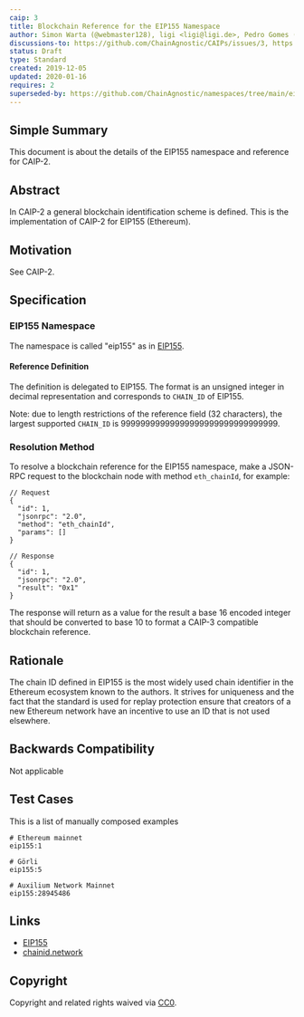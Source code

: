```yaml
---
caip: 3
title: Blockchain Reference for the EIP155 Namespace
author: Simon Warta (@webmaster128), ligi <ligi@ligi.de>, Pedro Gomes (@pedrouid)
discussions-to: https://github.com/ChainAgnostic/CAIPs/issues/3, https://github.com/ChainAgnostic/CAIPs/pull/1
status: Draft
type: Standard
created: 2019-12-05
updated: 2020-01-16
requires: 2
superseded-by: https://github.com/ChainAgnostic/namespaces/tree/main/eip155
---
```


## Simple Summary

This document is about the details of the EIP155 namespace and reference for CAIP-2.

## Abstract

In CAIP-2 a general blockchain identification scheme is defined. This is the
implementation of CAIP-2 for EIP155 (Ethereum).

## Motivation

See CAIP-2.

## Specification

### EIP155 Namespace

The namespace is called "eip155" as in [EIP155](https://eips.ethereum.org/EIPS/eip-155).

#### Reference Definition

The definition is delegated to EIP155. The format is an unsigned integer in decimal representation and corresponds to `CHAIN_ID` of EIP155.

Note: due to length restrictions of the reference field (32 characters), the largest supported `CHAIN_ID` is 99999999999999999999999999999999.

### Resolution Method

To resolve a blockchain reference for the EIP155 namespace, make a JSON-RPC request to the blockchain node with method `eth_chainId`, for example:

```jsonc
// Request
{
  "id": 1,
  "jsonrpc": "2.0",
  "method": "eth_chainId",
  "params": []
}

// Response
{
  "id": 1,
  "jsonrpc": "2.0",
  "result": "0x1"
}
```

The response will return as a value for the result a base 16 encoded integer that should be converted to base 10 to format a CAIP-3 compatible blockchain reference.

## Rationale

The chain ID defined in EIP155 is the most widely used chain identifier in the Ethereum ecosystem known to the authors. It strives for uniqueness and the fact that the standard is used for replay protection ensure that creators of a new Ethereum network have an incentive to use an ID that is not used elsewhere.

## Backwards Compatibility

Not applicable

## Test Cases

This is a list of manually composed examples

```
# Ethereum mainnet
eip155:1

# Görli
eip155:5

# Auxilium Network Mainnet
eip155:28945486
```

## Links

- [EIP155](https://eips.ethereum.org/EIPS/eip-155)
- [chainid.network](https://chainid.network/)

## Copyright

Copyright and related rights waived via [CC0](https://creativecommons.org/publicdomain/zero/1.0/).
